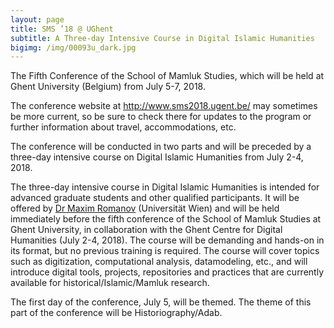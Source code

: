 ```yaml
---
layout: page
title: SMS ’18 @ UGhent
subtitle: A Three-day Intensive Course in Digital Islamic Humanities
bigimg: /img/00093u_dark.jpg
---
```


The Fifth Conference of the School of Mamluk Studies, which will be held at Ghent University (Belgium) from July 5-7, 2018.

The conference website at <http://www.sms2018.ugent.be/> may sometimes be more current, so be sure to check there for updates to the program or further information about travel, accommodations, etc.

The conference will be conducted in two parts and will be preceded by a three-day intensive course on Digital Islamic Humanities from July 2-4, 2018.

The three-day intensive course in Digital Islamic Humanities is intended for advanced graduate students and other qualified participants. It will be offered by [Dr Maxim Romanov](https://maximromanov.github.io/) (Universität Wien) and will be held immediately before the fifth conference of the School of Mamluk Studies at Ghent University, in collaboration with the Ghent Centre for Digital Humanities (July 2-4, 2018). The course will be demanding and hands-on in its format, but no previous training is required. The course will cover topics such as digitization, computational analysis, datamodeling, etc., and will introduce digital tools, projects, repositories and practices that are currently available for historical/Islamic/Mamluk research.

The first day of the conference, July 5, will be themed. The theme of this part of the conference will be Historiography/Adab.